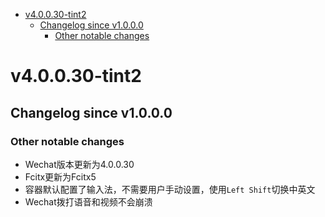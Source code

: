 <!-- BEGIN MUNGE: GENERATED_TOC -->
- [v4.0.0.30-tint2](#v4.0.0.30-tint2)
  - [Changelog since v1.0.0.0](#changelog-since-v1.0.0.0)
    - [Other notable changes](#other-notable-changes)
<!-- END MUNGE: GENERATED_TOC -->

<!-- NEW RELEASE NOTES ENTRY -->


# v4.0.0.30-tint2
## Changelog since v1.0.0.0
### Other notable changes
- Wechat版本更新为4.0.0.30
- Fcitx更新为Fcitx5
- 容器默认配置了输入法，不需要用户手动设置，使用`Left Shift`切换中英文
- Wechat拨打语音和视频不会崩溃
